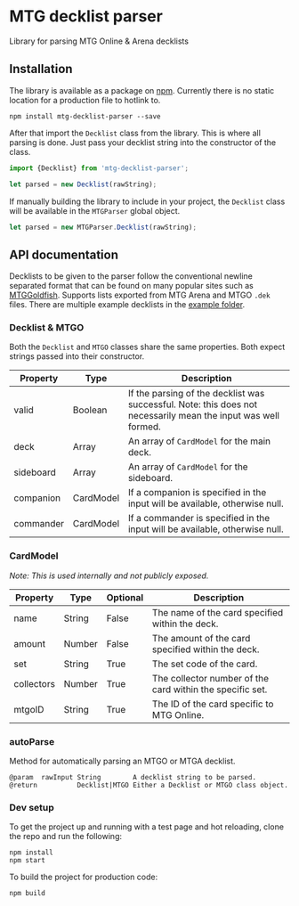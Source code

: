 # MTG decklist parser
Library for parsing MTG Online &amp; Arena decklists

## Installation

The library is available as a package on [npm](https://www.npmjs.com/package/mtg-decklist-parser). Currently there is no static location for a production file to hotlink to.

```
npm install mtg-decklist-parser --save
```

After that import the `Decklist` class from the library. This is where all parsing is done. Just pass your decklist string into the constructor of the class.

```js
import {Decklist} from 'mtg-decklist-parser';

let parsed = new Decklist(rawString);
```

If manually building the library to include in your project, the `Decklist` class will be available in the `MTGParser` global object.

```js
let parsed = new MTGParser.Decklist(rawString);
```

## API documentation

Decklists to be given to the parser follow the conventional newline separated format that can be found on many popular sites such as [MTGGoldfish](https://www.mtggoldfish.com/). Supports lists exported from MTG Arena and MTGO `.dek` files. There are multiple example decklists in the [example folder](example).

### Decklist & MTGO

Both the `Decklist` and `MTGO` classes share the same properties. Both expect strings passed into their constructor.

| Property | Type | Description |
|---|---|---|
| valid | Boolean | If the parsing of the decklist was successful. Note: this does not necessarily mean the input was well formed. |
| deck | Array | An array of `CardModel` for the main deck. |
| sideboard | Array | An array of `CardModel` for the sideboard. |
| companion | CardModel | If a companion is specified in the input will be available, otherwise null. |
| commander | CardModel | If a commander is specified in the input will be available, otherwise null. |

### CardModel

_Note: This is used internally and not publicly exposed._

| Property | Type | Optional | Description |
|---|---|---|---|
| name | String | False | The name of the card specified within the deck. |
| amount | Number | False | The amount of the card specified within the deck. |
| set | String | True | The set code of the card. |
| collectors | Number | True | The collector number of the card within the specific set. |
| mtgoID | String | True | The ID of the card specific to MTG Online. |

### autoParse

Method for automatically parsing an MTGO or MTGA decklist.

```
@param  rawInput String        A decklist string to be parsed.
@return          Decklist|MTGO Either a Decklist or MTGO class object.
```

### Dev setup

To get the project up and running with a test page and hot reloading, clone the repo and run the following:

```
npm install
npm start
```

To build the project for production code:

```
npm build
```
